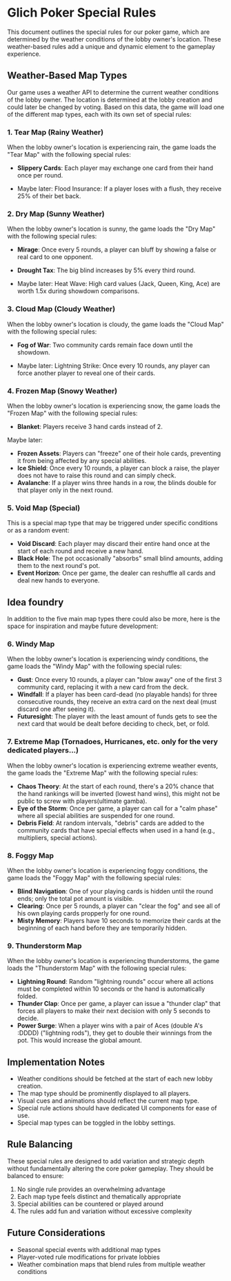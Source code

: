 # Glich Poker Special Rules

This document outlines the special rules for our poker game, which are determined by the weather conditions of the lobby owner's location. These weather-based rules add a unique and dynamic element to the gameplay experience.

## Weather-Based Map Types

Our game uses a weather API to determine the current weather conditions of the lobby owner. The location is determined at the lobby creation and could later be changed by voting. Based on this data, the game will load one of the different map types, each with its own set of special rules:

### 1. Tear Map (Rainy Weather)
When the lobby owner's location is experiencing rain, the game loads the "Tear Map" with the following special rules:
- **Slippery Cards**: Each player may exchange one card from their hand once per round.

- Maybe later: Flood Insurance: If a player loses with a flush, they receive 25% of their bet back.


### 2. Dry Map (Sunny Weather)
When the lobby owner's location is sunny, the game loads the "Dry Map" with the following special rules:
- **Mirage**: Once every 5 rounds, a player can bluff by showing a false or real card to one opponent.
- **Drought Tax**: The big blind increases by 5% every third round.

- Maybe later: Heat Wave: High card values (Jack, Queen, King, Ace) are worth 1.5x during showdown comparisons.


### 3. Cloud Map (Cloudy Weather)
When the lobby owner's location is cloudy, the game loads the "Cloud Map" with the following special rules:
- **Fog of War**: Two community cards remain face down until the showdown.

- Maybe later: Lightning Strike: Once every 10 rounds, any player can force another player to reveal one of their cards.

### 4. Frozen Map (Snowy Weather)
When the lobby owner's location is experiencing snow, the game loads the "Frozen Map" with the following special rules:
- **Blanket**: Players receive 3 hand cards instead of 2. 

Maybe later: 
- **Frozen Assets**: Players can "freeze" one of their hole cards, preventing it from being affected by any special abilities.
- **Ice Shield**: Once every 10 rounds, a player can block a raise, the player does not have to raise this round and can simply check. 
- **Avalanche**: If a player wins three hands in a row, the blinds double for that player only in the next round.

### 5. Void Map (Special)
This is a special map type that may be triggered under specific conditions or as a random event:
- **Void Discard**: Each player may discard their entire hand once at the start of each round and receive a new hand.
- **Black Hole**: The pot occasionally "absorbs" small blind amounts, adding them to the next round's pot.
- **Event Horizon**: Once per game, the dealer can reshuffle all cards and deal new hands to everyone.

## Idea foundry

In addition to the five main map types there could also be more, here is the space for inspiration and maybe future development:

### 6. Windy Map
When the lobby owner's location is experiencing windy conditions, the game loads the "Windy Map" with the following special rules:
- **Gust**: Once every 10 rounds, a player can "blow away" one of the first 3 community card, replacing it with a new card from the deck.
- **Windfall**: If a player has been card-dead (no playable hands) for three consecutive rounds, they receive an extra card on the next deal (must discard one after seeing it).
- **Futuresight**: The player with the least amount of funds gets to see the next card that would be dealt before deciding to check, bet, or fold.

### 7. Extreme Map (Tornadoes, Hurricanes, etc. only for the very dedicated players...)
When the lobby owner's location is experiencing extreme weather events, the game loads the "Extreme Map" with the following special rules:
- **Chaos Theory**: At the start of each round, there's a 20% chance that the hand rankings will be inverted (lowest hand wins), this might not be public to screw with players(ultimate gamba).
- **Eye of the Storm**: Once per game, a player can call for a "calm phase" where all special abilities are suspended for one round.
- **Debris Field**: At random intervals, "debris" cards are added to the community cards that have special effects when used in a hand (e.g., multipliers, special actions).

### 8. Foggy Map
When the lobby owner's location is experiencing foggy conditions, the game loads the "Foggy Map" with the following special rules:
- **Blind Navigation**: One of your playing cards is hidden until the round ends; only the total pot amount is visible.
- **Clearing**: Once per 5 rounds, a player can "clear the fog" and see all of his own playing cards propperly for one round.
- **Misty Memory**: Players have 10 seconds to memorize their cards at the beginning of each hand before they are temporarily hidden.

### 9. Thunderstorm Map
When the lobby owner's location is experiencing thunderstorms, the game loads the "Thunderstorm Map" with the following special rules:
- **Lightning Round**: Random "lightning rounds" occur where all actions must be completed within 10 seconds or the hand is automatically folded.
- **Thunder Clap**: Once per game, a player can issue a "thunder clap" that forces all players to make their next decision with only 5 seconds to decide.
- **Power Surge**: When a player wins with a pair of Aces (double A's :DDDD) ("lightning rods"), they get to double their winnings from the pot. This would increase the global amount. 

## Implementation Notes

- Weather conditions should be fetched at the start of each new lobby creation.
- The map type should be prominently displayed to all players.
- Visual cues and animations should reflect the current map type.
- Special rule actions should have dedicated UI components for ease of use.
- Special map types can be toggled in the lobby settings.

## Rule Balancing

These special rules are designed to add variation and strategic depth without fundamentally altering the core poker gameplay. They should be balanced to ensure:

1. No single rule provides an overwhelming advantage
2. Each map type feels distinct and thematically appropriate
3. Special abilities can be countered or played around
4. The rules add fun and variation without excessive complexity

## Future Considerations

- Seasonal special events with additional map types
- Player-voted rule modifications for private lobbies
- Weather combination maps that blend rules from multiple weather conditions
